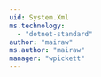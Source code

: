 ```yaml
---
uid: System.Xml
ms.technology: 
  - "dotnet-standard"
author: "mairaw"
ms.author: "mairaw"
manager: "wpickett"
---
```

